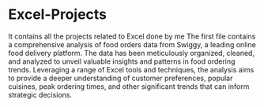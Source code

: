 # Excel-Projects
It contains all the projects related to Excel done by me
The first file contains a comprehensive analysis of food orders data from Swiggy, a leading online food delivery platform. The data has been meticulously organized, cleaned, and analyzed to unveil valuable insights and patterns in food ordering trends. Leveraging a range of Excel tools and techniques, the analysis aims to provide a deeper understanding of customer preferences, popular cuisines, peak ordering times, and other significant trends that can inform strategic decisions.
